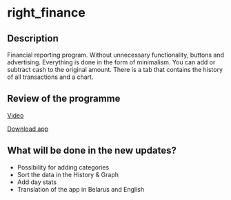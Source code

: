 # right_finance
## Description
Financial reporting program. Without unnecessary functionality, buttons and advertising. Everything is done in the form of minimalism. You can add or subtract cash to the original amount. There is a tab that contains the history of all transactions and a chart.

## Review of the programme

[Video](https://youtube.com/shorts/qXs9BQH-AKE?feature=share)

[Download app](https://disk.yandex.ru/i/ZzRS5b6XP1GEJQ)
## What will be done in the new updates?
* Possibility for adding categories
* Sort the data in the History & Graph
* Add day stats
* Translation of the app in Belarus and English
